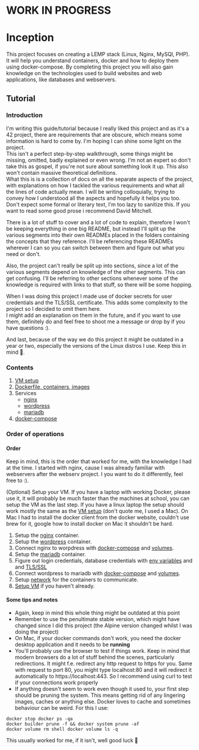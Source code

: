 # WORK IN PROGRESS

# Inception
This project focuses on creating a LEMP stack (Linux, Nginx, MySQl, PHP). It will help you understand containers, docker and how to deploy them using docker-compose. By completing this project you will also gain knowledge on the technologies used to build websites and web applications, like databases and webservers.

## Tutorial

### Introduction

I'm writing this guide/tutorial because I really liked this project and as it's a 42 project, there are requirements that are obscure, which means some information is hard to come by. I'm hoping I can shine some light on the project. <br>
This isn't a perfect step-by-step walkthrough, some things might be missing, omitted, badly explained or even wrong. I'm not an expert so don't take this as gospel, if you're not sure about something look it up. This also won't contain massive theoretical definitions. <br>
What this is is a collection of docs on all the separate aspects of the project, with explanations on how I tackled the various requirements and what all the lines of code actually mean. I will be writing colloquially, trying to convey how I understood all the aspects and hopefully it helps you too. Don't expect some formal or literary text, I'm too lazy to sanitize this. If you want to read some good prose i recommend David Mitchell. <br>

There is a lot of stuff to cover and a lot of code to explain, therefore I won't be keeping everything in one big README, but instead I'll split up the various segments into their own READMEs placed in the folders containing the concepts that they reference. I'll be referencing these READMEs wherever I can so you can switch between them and figure out what you need or don't. <br>

Also, the project can't really be split up into sections, since a lot of the various segments depend on knowledge of the other segments. This can get confusing. I'll be referring to other sections whenever some of the knowledge is required with links to that stuff, so there will be some hopping.<br>

When I was doing this project I made use of docker secrets for user credentials and the TLS/SSL certificate. This adds some complexity to the project so I decided to omit them here.  
I might add an explanation on them in the future, and if you want to use them, definitely do and feel free to shoot me a message or drop by if you have questions :).

And last, because of the way we do this project it might be outdated in a year or two, especially the versions of the Linux distros I use. Keep this in mind 🙂.

### Contents
1. [VM setup](./VM_setup.md)
2. [Dockerfile, containers, images](./srcs/requirements/README.md)
3. Services
   - [nginx](./srcs/requirements/nginx/README.md)
   - [wordpress](./srcs/requirements/wordpress/README.md)
   - [mariadb](./srcs/requirements/mariadb/README.md)
4. [docker-compose](./srcs/README.md)

### Order of operations

#### Order

Keep in mind, this is the order that worked for me, with the knowledge I had at the time. I started with nginx, cause I was already familiar with webservers after the webserv project. I you want to do it differently, feel free to :).

(Optional) Setup your VM. If you have a laptop with working Docker, please use it, it will probably be much faster than the machines at school, you can setup the VM as the last step. If you have a linux laptop the setup should work mostly the same as the [VM setup](./VM_setup.md) (don't quote me, I used a Mac). On Mac I had to install the docker client from the docker website, couldn't use brew for it, google how to install docker on Mac it shouldn't be hard.

1. Setup the [nginx](./srcs/requirements/nginx/README.md) container.
2. Setup the [wordpress](./srcs/requirements/wordpress/README.md) container.
3. Connect nginx to worpdress with [docker-compose](./srcs/README.md) and [volumes](./srcs/README.md#volumes).
4. Setup the [mariadb](./srcs/requirements/mariadb/README.md) container.
5. Figure out login credentials, database credentials with [env variables](./srcs/data/variables/README.md) and and [TLS/SSL](./srcs/requirements/nginx/README.md#3-ssltls-certificate)
6. Connect wordpress to mariadb with [docker-compose](./srcs/README.md) and [volumes](./srcs/README.md#volumes).
7. Setup [network](./srcs/README.md#networks) for the containers to communicate.
8. [Setup VM](./VM_setup.md) if you haven't already.

#### Some tips and notes

- Again, keep in mind this whole thing might be outdated at this point
- Remember to use the penultimate stable version, which might have changed since I did this project (the Alpine version changed whilst I was doing the project)
- On Mac, if your docker commands don't work, you need the docker desktop application and it needs to be **running**
- You'll probably use the browser to test if things work. Keep in mind that modern browsers do a lot of stuff behind the scenes, particularly redirections. It might f.e. redirect any http request to https for you. Same with request to port 80, you might type localhost:80 and it will redirect it automatically to https://localhost:443. So I recommend using curl to test if your connections work properly
- If anything doesn't seem to work even though it used to, your first step should be pruning the system. This means getting rid of any lingering images, caches or anything else. Docker loves to cache and sometimes behaviour can be weird. For this I use:
```
docker stop docker ps -qa
docker builder prune -f && docker system prune -af
docker volume rm shell docker volume ls -q
```
This usually worked for me, if it isn't, well good luck 🫡


